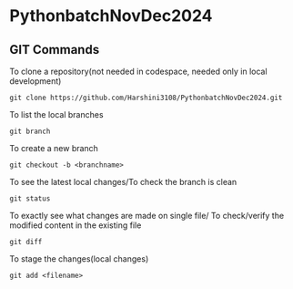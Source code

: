 # PythonbatchNovDec2024


## GIT Commands

To clone a repository(not needed in codespace, needed only in local development)

    git clone https://github.com/Harshini3108/PythonbatchNovDec2024.git

To list the local branches

    git branch

To create a new branch

    git checkout -b <branchname>

To see the latest local changes/To check the branch is clean

    git status

To exactly see what changes are made on single file/ To check/verify the modified content in the existing file

    git diff

To stage the changes(local changes)

    git add <filename>
